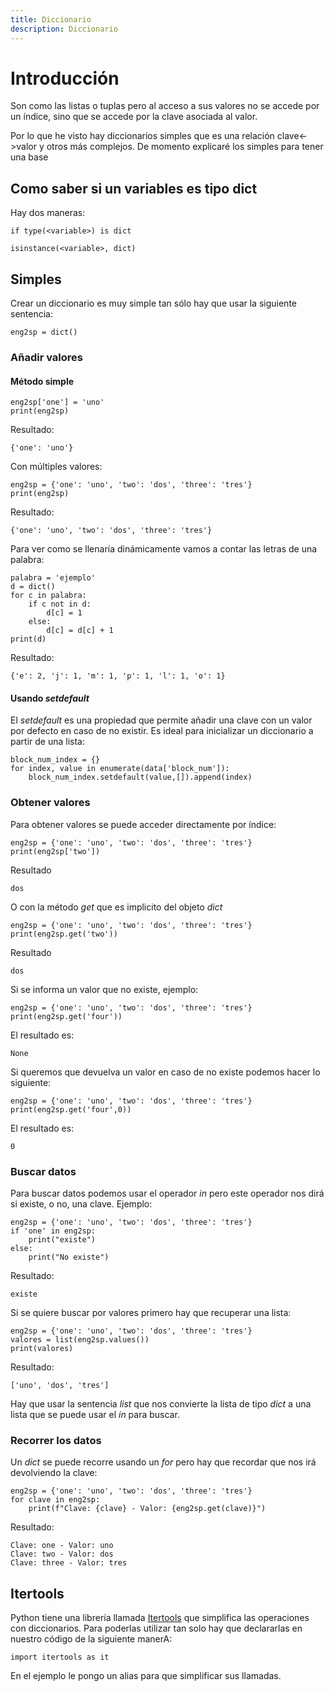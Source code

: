```yaml
---
title: Diccionario
description: Diccionario
---
```


# Introducción

Son como las listas o tuplas pero al acceso a sus valores no se accede por un índice, sino que se accede por la clave asociada al valor. 

Por lo que he visto hay diccionarios simples que es una relación clave<->valor y otros más complejos. De momento explicaré los simples para tener una base

## Como saber si un variables es tipo dict

Hay dos maneras:
```tpl
if type(<variable>) is dict 
```

```tpl
isinstance(<variable>, dict)
```

## Simples

Crear un diccionario es muy simple tan sólo hay que usar la siguiente sentencia:
```tpl
eng2sp = dict()
```

### Añadir valores
 
#### Método simple

```tpl
eng2sp['one'] = 'uno'
print(eng2sp)
```
Resultado:
```
{'one': 'uno'}
```
Con múltiples valores:
```tpl
eng2sp = {'one': 'uno', 'two': 'dos', 'three': 'tres'}
print(eng2sp)
```
Resultado:
```
{'one': 'uno', 'two': 'dos', 'three': 'tres'}
```
Para ver como se llenaría dinámicamente vamos a contar las letras de una palabra:
```tpl
palabra = 'ejemplo'
d = dict()
for c in palabra:
    if c not in d:
        d[c] = 1
    else:
        d[c] = d[c] + 1
print(d)
```
Resultado:
```tpl
{'e': 2, 'j': 1, 'm': 1, 'p': 1, 'l': 1, 'o': 1}
```

#### Usando *setdefault*

El *setdefault* es una propiedad que permite añadir una clave con un valor por defecto en caso de no existir. Es ideal para inicializar un diccionario a partir de una lista:

```tpl
block_num_index = {}
for index, value in enumerate(data['block_num']):
    block_num_index.setdefault(value,[]).append(index)    
```

### Obtener valores
Para obtener valores se puede acceder directamente por índice:
```tpl
eng2sp = {'one': 'uno', 'two': 'dos', 'three': 'tres'}
print(eng2sp['two'])
```
Resultado
```
dos
```
O con la método *get* que es implicito del objeto *dict*
```tpl
eng2sp = {'one': 'uno', 'two': 'dos', 'three': 'tres'}
print(eng2sp.get('two'))
```
Resultado
```
dos
```
Si se informa un valor que no existe, ejemplo:
```tpl
eng2sp = {'one': 'uno', 'two': 'dos', 'three': 'tres'}
print(eng2sp.get('four'))
```
El resultado es:
```
None
```
Si queremos que devuelva un valor en caso de no existe podemos hacer lo siguiente:
```tpl
eng2sp = {'one': 'uno', 'two': 'dos', 'three': 'tres'}
print(eng2sp.get('four',0))
```
El resultado es:
```
0
```
### Buscar datos

Para buscar datos podemos usar el operador *in* pero este operador nos dirá si existe, o no, una clave. Ejemplo:
```tpl
eng2sp = {'one': 'uno', 'two': 'dos', 'three': 'tres'}
if 'one' in eng2sp:
    print("existe")
else:
    print("No existe")
```
Resultado:
```
existe
```
Si se quiere buscar por valores primero hay que recuperar una lista:
```tpl
eng2sp = {'one': 'uno', 'two': 'dos', 'three': 'tres'}
valores = list(eng2sp.values())
print(valores)
```
Resultado:
```
['uno', 'dos', 'tres']
```
Hay que usar la sentencia *list* que nos convierte la lista de tipo *dict* a una lista que se puede usar el *in* para buscar.


### Recorrer los datos
Un *dict* se puede recorre usando un *for* pero hay que recordar que nos irá devolviendo la clave:
```tpl
eng2sp = {'one': 'uno', 'two': 'dos', 'three': 'tres'}
for clave in eng2sp:
    print(f"Clave: {clave} - Valor: {eng2sp.get(clave)}")
```
Resultado:
```tpl
Clave: one - Valor: uno
Clave: two - Valor: dos
Clave: three - Valor: tres
```

## Itertools

Python tiene una librería llamada [Itertools](https://docs.python.org/3/library/itertools.html) que simplifica las operaciones con diccionarios. Para poderlas utilizar tan solo hay que declararlas en nuestro código de la siguiente manerA:

```tpl
import itertools as it
```
En el ejemplo le pongo un alias para que simplificar sus llamadas.